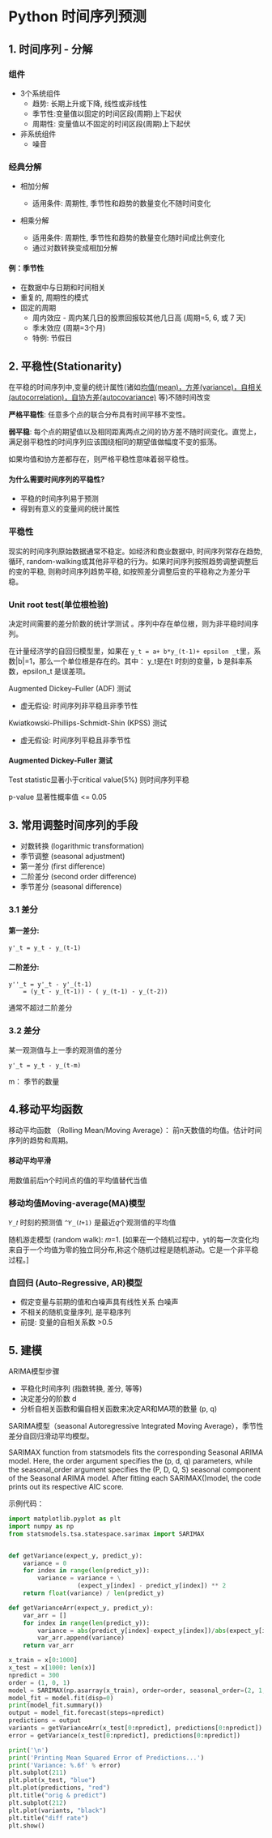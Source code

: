 # Python 时间序列预测

## 1. 时间序列 - 分解

### 组件

- 3个系统组件
	- 趋势: 长期上升或下降, 线性或非线性
	- 季节性:变量值以固定的时间区段(周期)上下起伏
	- 周期性: 变量值以不固定的时间区段(周期)上下起伏
- 非系统组件
	- 噪音

### 经典分解

- 相加分解
	- 适用条件: 周期性, 季节性和趋势的数量变化不随时间变化

- 相乘分解
	- 适用条件: 周期性, 季节性和趋势的数量变化随时间成比例变化
	- 通过对数转换变成相加分解

#### 例：季节性

- 在数据中与日期和时间相关
- 重复的, 周期性的模式
- 固定的周期
	- 周内效应  - 周内某几日的股票回报较其他几日高 (周期=5, 6, 或 7 天)
	- 季末效应 (周期=3个月)
	- 特例: 节假日

## 2. 平稳性(Stationarity)

在平稳的时间序列中,变量的统计属性(诸如<u>均值(mean)，方差(variance)，自相关(autocorrelation)，自协方差(autocovariance)</u> 等)不随时间改变

**严格平稳性**: 任意多个点的联合分布具有时间平移不变性。

**弱平稳**: 每个点的期望值以及相同距离两点之间的协方差不随时间变化。直觉上，满足弱平稳性的时间序列应该围绕相同的期望值做幅度不变的振荡。

如果均值和协方差都存在，则严格平稳性意味着弱平稳性。

#### 为什么需要时间序列的平稳性?

- 平稳的时间序列易于预测
- 得到有意义的变量间的统计属性

### 平稳性

现实的时间序列原始数据通常不稳定。如经济和商业数据中, 时间序列常存在趋势, 循环, random-walking或其他非平稳的行为。如果时间序列按照趋势调整调整后的变的平稳, 则称时间序列趋势平稳, 如按照差分调整后变的平稳称之为差分平稳。

### Unit root test(单位根检验)

决定时间需要的差分阶数的统计学测试
。序列中存在单位根，则为非平稳时间序列。

在计量经济学的自回归模型里，如果在 `y_t = a+ b*y_(t-1)+ epsilon _t`里，系数|b|=1，那么一个单位根是存在的。其中： y_t是在t 时刻的变量，b 是斜率系数，epsilon_t 是误差项。

Augmented Dickey–Fuller (ADF) 测试

- 虚无假设: 时间序列非平稳且非季节性

Kwiatkowski-Phillips-Schmidt-Shin (KPSS) 测试

- 虚无假设: 时间序列平稳且非季节性

#### Augmented Dickey-Fuller 测试
Test statistic显著小于critical value(5%) 则时间序列平稳

p-value 显著性概率值 <= 0.05

## 3. 常用调整时间序列的手段
- 对数转换 (logarithmic transformation)
- 季节调整 (seasonal adjustment)
- 第一差分 (first difference)
- 二阶差分 (second order difference)
- 季节差分 (seasonal difference)

### 3.1 差分

#### 第一差分:

	y'_t = y_t - y_(t-1)

#### 二阶差分:

```
y''_t = y'_t - y'_(t-1)
	= (y_t - y_(t-1)) - ( y_(t-1) - y_(t-2))
```

通常不超过二阶差分

### 3.2 差分

某一观测值与上一季的观测值的差分

	y'_t = y_t - y_(t-m)

m： 季节的数量

## 4.移动平均函数

移动平均函数 （Rolling Mean/Moving Average）： 前n天数值的均值。估计时间序列的趋势和周期。

#### 移动平均平滑

用数值前后n个时间点的值的平均值替代当值

### 移动均值Moving-average(MA)模型

`𝑌_𝑡` 时刻的预测值 `^𝑌_(𝑡+1)` 是最近𝑞个观测值的平均值

随机游走模型 (random walk): 𝑚=1. [如果在一个随机过程中，yt的每一次变化均来自于一个均值为零的独立同分布,称这个随机过程是随机游动。它是一个非平稳过程。]

### 自回归 (Auto-Regressive, AR)模型
- 假定变量与前期的值和白噪声具有线性关系
白噪声
- 不相关的随机变量序列, 是平稳序列
- 前提: 变量的自相关系数 >0.5

## 5. 建模

ARIMA模型步骤
- 平稳化时间序列 (指数转换, 差分, 等等)
- 决定差分的阶数 d
- 分析自相关函数和偏自相关函数来决定AR和MA项的数量 (p, q)

SARIMA模型（seasonal Autoregressive Integrated Moving Average），季节性差分自回归滑动平均模型。

SARIMAX function from statsmodels fits the corresponding Seasonal ARIMA model. Here, the order argument specifies the (p, d, q) parameters, while the seasonal_order argument specifies the (P, D, Q, S) seasonal component of the Seasonal ARIMA model. After fitting each SARIMAX()model, the code prints out its respective AIC score.

示例代码：

```python
import matplotlib.pyplot as plt
import numpy as np
from statsmodels.tsa.statespace.sarimax import SARIMAX


def getVariance(expect_y, predict_y):
    variance = 0
    for index in range(len(predict_y)):
        variance = variance + \
                   (expect_y[index] - predict_y[index]) ** 2
    return float(variance) / len(predict_y)

def getVarianceArr(expect_y, predict_y):
    var_arr = []
    for index in range(len(predict_y)):
        variance = abs(predict_y[index]-expect_y[index])/abs(expect_y[index])
        var_arr.append(variance)
    return var_arr

x_train = x[0:1000]
x_test = x[1000: len(x)]
npredict = 300
order = (1, 0, 1)
model = SARIMAX(np.asarray(x_train), order=order, seasonal_order=(2, 1, 0, 48), simple_differencing=False)
model_fit = model.fit(disp=0)
print(model_fit.summary())
output = model_fit.forecast(steps=npredict)
predictions = output
variants = getVarianceArr(x_test[0:npredict], predictions[0:npredict])
error = getVariance(x_test[0:npredict], predictions[0:npredict])

print('\n')
print('Printing Mean Squared Error of Predictions...')
print('Variance: %.6f' % error)
plt.subplot(211)
plt.plot(x_test, "blue")
plt.plot(predictions, "red")
plt.title("orig & predict")
plt.subplot(212)
plt.plot(variants, "black")
plt.title("diff rate")
plt.show()
```
